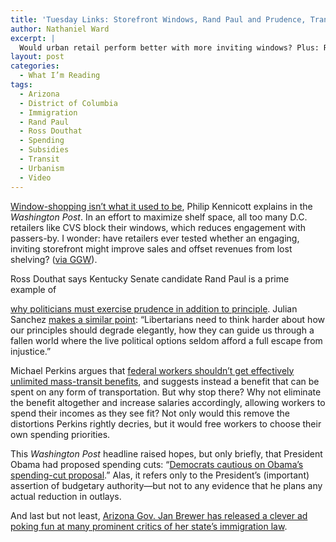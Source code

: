 ```yaml
---
title: 'Tuesday Links: Storefront Windows, Rand Paul and Prudence, Transit Subsidies, and Immigration'
author: Nathaniel Ward
excerpt: |
  Would urban retail perform better with more inviting windows? Plus: Rand Paul and prudence; whether and how to reduce federal workers' transit subsidies; spending "cuts"; and a video on Arizona's immigration law.
layout: post
categories:
  - What I’m Reading
tags:
  - Arizona
  - District of Columbia
  - Immigration
  - Rand Paul
  - Ross Douthat
  - Spending
  - Subsidies
  - Transit
  - Urbanism
  - Video
---
```


[Window-shopping isn’t what it used to be][1], Philip Kennicott explains in the *Washington Post*. In an effort to maximize shelf space, all too many D.C. retailers like CVS block their windows, which reduces engagement with passers-by. I wonder: have retailers ever tested whether an engaging, inviting storefront might improve sales and offset revenues from lost shelving? ([via GGW][2]).

Ross Douthat says Kentucky Senate candidate Rand Paul is a prime example of 

[why politicians must exercise prudence in addition to principle][3]. Julian Sanchez [makes a similar point][4]: “Libertarians need to think harder about how our principles should degrade elegantly, how they can guide us through a fallen world where the live political options seldom afford a full escape from injustice.”

Michael Perkins argues that [federal workers shouldn’t get effectively unlimited mass-transit benefits][5], and suggests instead a benefit that can be spent on any form of transportation. But why stop there? Why not eliminate the benefit altogether and increase salaries accordingly, allowing workers to spend their incomes as they see fit? Not only would this remove the distortions Perkins rightly decries, but it would free workers to choose their own spending priorities.

This *Washington Post* headline raised hopes, but only briefly, that President Obama had proposed spending cuts: “[Democrats cautious on Obama’s spending-cut proposal][6].” Alas, it refers only to the President’s (important) assertion of budgetary authority—but not to any evidence that he plans any actual reduction in outlays.

And last but not least, [Arizona Gov. Jan Brewer has released a clever ad poking fun at many prominent critics of her state’s immigration law](https://www.youtube.com/watch?v=O6qEQ-KnitQ).


 [1]: http://www.washingtonpost.com/wp-dyn/content/article/2010/05/21/AR2010052101652.html
 [2]: http://greatergreaterwashington.org/post.cgi?id=5936
 [3]: http://www.nytimes.com/2010/05/24/opinion/24douthat.html
 [4]: http://www.newsweek.com/id/238323
 [5]: http://greatergreaterwashington.org/post.cgi?id=5859
 [6]: http://voices.washingtonpost.com/44/2010/05/democrats-cautious-on-obamas-s.html?wprss=44